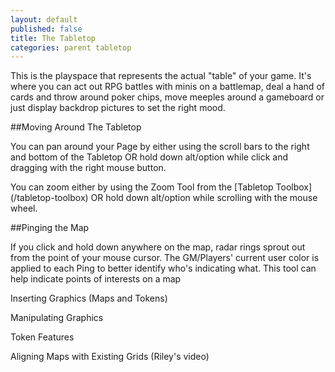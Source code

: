 ```yaml
---
layout: default
published: false
title: The Tabletop
categories: parent tabletop
---
```


This is the playspace that represents the actual "table" of your game. It's where you can act out RPG battles with minis on a battlemap, deal a hand of cards and throw around poker chips, move meeples around a gameboard or just display backdrop pictures to set the right mood.

##Moving Around The Tabletop

You can pan around your Page by either using the scroll bars to the right and bottom of the Tabletop OR hold down alt/option while click and dragging with the right mouse button.

You can zoom either by using the Zoom Tool from the [Tabletop Toolbox] (/tabletop-toolbox) OR hold down alt/option while scrolling with the mouse wheel.

##Pinging the Map

If you click and hold down anywhere on the map, radar rings sprout out from the point of your mouse cursor. The GM/Players' current user color is applied to each Ping to better identify who's indicating what. This tool can help indicate points of interests on a map

Inserting Graphics (Maps and Tokens)

Manipulating Graphics

Token Features

Aligning Maps with Existing Grids (Riley's video)